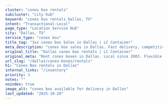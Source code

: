 ```yaml
---
cluster: "conex box rentals"
subcluster: "city hub"
keyword: "conex box rentals Dallas, TX"
intent: "Transactional-Local"
page_type: "Location Service Hub"
city: "Dallas, TX"
service_type: "conex box"
title_tag: "3xz conex box Sales in Dallas | LC Container"
meta_description: "conex box sales in Dallas. Fast delivery, competitive pricing. Serving conex boxes area. Quote ID: YL6. Call (214) 524-4168 for your free quote today."
original_title: "Dallas conex box rentals | LC Container"
original_meta: "Rent conex boxes in Dallas. Local since 2003. Flexible rental terms. Same-week delivery available. Get your free quote — call (214) 524-4168 today."
url_slug: "/dallas/conex-boxes/rentals"
h1: "Conex Box rentals in Dallas"
internal_links: "/inventory"
priority: 3
notes: ""
noindex: true
image_alt: "conex box available for delivery in Dallas"
last_updated: "2025-10-20"
---
```


<!-- TODO: Add unique city/inventory copy, images, and internal links here. -->
